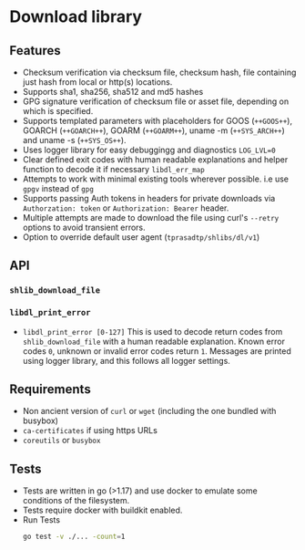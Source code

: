 # Download library

## Features

- Checksum verification via checksum file, checksum hash, file containing just hash from local or http(s) locations.
- Supports sha1, sha256, sha512 and md5 hashes
- GPG signature verification of checksum file or asset file, depending on which is specified.
- Supports templated parameters with placeholders for GOOS (`++GOOS++`), GOARCH (`++GOARCH++`), GOARM (`++GOARM++`), uname -m (`++SYS_ARCH++`) and uname -s (`++SYS_OS++`).
- Uses logger library for easy debuggingg and diagnostics `LOG_LVL=0`
- Clear defined exit codes with human readable explanations and helper function to decode it if necessary `libdl_err_map`
- Attempts to work with minimal existing tools wherever possible. i.e use `gpgv` instead of `gpg`
- Supports passing Auth tokens in headers for private downloads via `Authorzation: token` or `Authorization: Bearer` header.
- Multiple attempts are made to download the file using curl's `--retry` options to avoid transient errors.
- Option to override default user agent (`tprasadtp/shlibs/dl/v1`)

## API

### `shlib_download_file`

### `libdl_print_error`

- `libdl_print_error [0-127]`
    This is used to decode return codes from `shlib_download_file` with a human readable explanation.
    Known error codes `0`, unknown or invalid error codes return `1`. Messages are printed using logger library, and this follows all logger settings.

## Requirements

- Non ancient version of `curl` or `wget` (including the one bundled with busybox)
- `ca-certificates` if using https URLs
- `coreutils` or `busybox`

## Tests

- Tests are written in go (>1.17) and use docker to emulate some conditions of the filesystem.
- Tests require docker with buildkit enabled.
- Run Tests
  ```bash
  go test -v ./... -count=1
  ```
